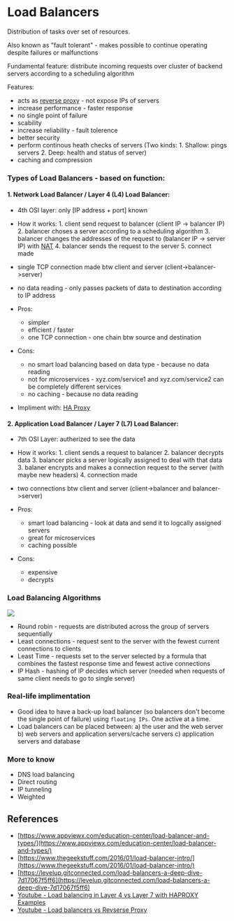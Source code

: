 # Load Balancers

Distribution of tasks over set of resources. 

Also known as "fault tolerant" - makes possible to continue operating despite failures or malfunctions

Fundamental feature: distribute incoming requests over cluster of backend servers according to a scheduling algorithm

Features:
- acts as [reverse proxy](https://www.cloudflare.com/en-in/learning/cdn/glossary/reverse-proxy/) - not expose IPs of servers
- increase performance - faster response
- no single point of failure
- scability
- increase reliability - fault tolerence 
- better security 
- perform continous heath checks of servers (Two kinds: 1. Shallow: pings servers 2. Deep: health and status of server)
- caching and compression

### Types of Load Balancers - based on function:

#### 1. Network Load Balancer / Layer 4 (L4) Load Balancer:
- 4th OSI layer: only [IP address + port] known
- How it works: 1. client send request to balancer (client IP -> balancer IP) 2. balancer choses a server according to a scheduling algorithm 3. balancer changes the addresses of the request to (balancer IP -> server IP) with [NAT](https://avinetworks.com/glossary/network-address-translation/) 4. balancer sends the request to the server 5. connect made  
- single TCP connection made btw client and server (client->balancer->server)
- no data reading - only passes packets of data to destination according to IP address
- Pros:

    - simpler
    - efficient / faster
    - one TCP connection - one chain btw source and destination
- Cons:
    - no smart load balancing based on data type - because no data reading
    - not for microservices - xyz.com/service1 and xyz.com/service2 can be completely different services  
    - no caching - because no data reading 
- Impliment with: [HA Proxy](https://www.haproxy.com/documentation/hapee/latest/high-availability/active-active/l4-load-balancing/)

#### 2. Application Load Balancer / Layer 7 (L7) Load Balancer:
- 7th OSI Layer: autherized to see the data
- How it works: 1. client sends a request to balancer 2. balancer decrypts data 3. balancer picks a server logically assigned to deal with that data 3. balaner encrypts and makes a connection request to the server (with maybe new headers) 4. connection made
- two connections btw client and server (client->balancer and balancer->server)
- Pros:

    - smart load balancing - look at data and send it to logcally assigned servers
    - great for microservices
    - caching possible
- Cons:

    - expensive
    - decrypts 

### Load Balancing Algorithms

![](https://www.dnsstuff.com/wp-content/uploads/2020/01/the-five-most-common-balancing-methods-1024x536.jpg)
- Round robin - requests are distributed across the group of servers sequentially
- Least connections - request sent to the server with the fewest current connections to clients
- Least Time - requests set to the server selected by a formula that combines the fastest response time and fewest active connections
- IP Hash - hashing of IP decides which server (needed when requests of same client needs to go to single server)

### Real-life implimentation
- Good idea to have a back-up load balancer (so balancers don't become the single point of failure) using `floating IPs`. One active at a time. 
- Load balancers can be placed between: a) the user and the web server b) web servers and application servers/cache servers c) application servers and database

### More to know

- DNS load balancing
- Direct routing
- IP tunneling
- Weighted 

## References 
- [https://www.appviewx.com/education-center/load-balancer-and-types/](https://www.appviewx.com/education-center/load-balancer-and-types/)
- [https://www.thegeekstuff.com/2016/01/load-balancer-intro/](https://www.thegeekstuff.com/2016/01/load-balancer-intro/)
- [https://levelup.gitconnected.com/load-balancers-a-deep-dive-7d17067f5ff6](https://levelup.gitconnected.com/load-balancers-a-deep-dive-7d17067f5ff6)
- [Youtube - Load balancing in Layer 4 vs Layer 7 with HAPROXY Examples](https://www.youtube.com/watch?v=aKMLgFVxZYk)
- [Youtube - Load balancers vs Revserse Proxy](https://www.youtube.com/watch?v=S8J2fkN2FeI)